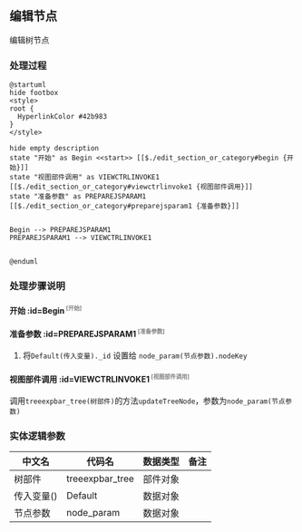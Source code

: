 ## 编辑节点 <!-- {docsify-ignore-all} -->

   编辑树节点

### 处理过程

```plantuml
@startuml
hide footbox
<style>
root {
  HyperlinkColor #42b983
}
</style>

hide empty description
state "开始" as Begin <<start>> [[$./edit_section_or_category#begin {开始}]]
state "视图部件调用" as VIEWCTRLINVOKE1  [[$./edit_section_or_category#viewctrlinvoke1 {视图部件调用}]]
state "准备参数" as PREPAREJSPARAM1  [[$./edit_section_or_category#preparejsparam1 {准备参数}]]


Begin --> PREPAREJSPARAM1
PREPAREJSPARAM1 --> VIEWCTRLINVOKE1


@enduml
```


### 处理步骤说明

#### 开始 :id=Begin<sup class="footnote-symbol"> <font color=gray size=1>[开始]</font></sup>




#### 准备参数 :id=PREPAREJSPARAM1<sup class="footnote-symbol"> <font color=gray size=1>[准备参数]</font></sup>



1. 将`Default(传入变量)._id` 设置给  `node_param(节点参数).nodeKey`

#### 视图部件调用 :id=VIEWCTRLINVOKE1<sup class="footnote-symbol"> <font color=gray size=1>[视图部件调用]</font></sup>



调用`treeexpbar_tree(树部件)`的方法`updateTreeNode`，参数为`node_param(节点参数)`


### 实体逻辑参数

|    中文名   |    代码名    |  数据类型      |备注 |
| --------| --------| --------  | --------   |
|树部件|treeexpbar_tree|部件对象||
|传入变量(<i class="fa fa-check"/></i>)|Default|数据对象||
|节点参数|node_param|数据对象||
